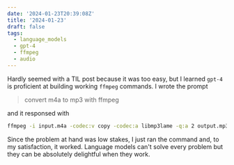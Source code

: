 ```yaml
---
date: '2024-01-23T20:39:08Z'
title: '2024-01-23'
draft: false
tags:
  - language_models
  - gpt-4
  - ffmpeg
  - audio
---
```


Hardly seemed with a TIL post because it was too easy, but I learned `gpt-4` is proficient at building working `ffmpeg` commands.
I wrote the prompt

> convert m4a to mp3 with ffmpeg

and it responsed with

```sh
ffmpeg -i input.m4a -codec:v copy -codec:a libmp3lame -q:a 2 output.mp3
```

Since the problem at hand was low stakes, I just ran the command and, to my satisfaction, it worked.
Language models can't solve every problem but they can be absolutely delightful when they work.
